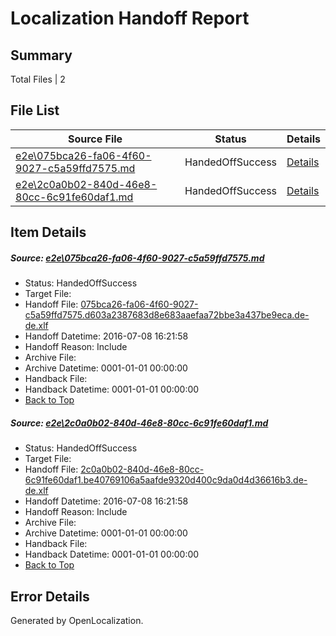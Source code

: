 # <a name='report-top'></a> Localization Handoff Report

## Summary
 Total Files | 2

## File List
 Source File | Status | Details 
 ----------- | ------ | ------- 
 [e2e\075bca26-fa06-4f60-9027-c5a59ffd7575.md](https://github.com/OpenLocalizationTestOrg/oltest/blob/ac5e9a61d9a8dafc7cb61203bc9bc1b2e88e38fd/e2e/075bca26-fa06-4f60-9027-c5a59ffd7575.md) | HandedOffSuccess | [Details](#7d3bfc5cfc75573350072b3c1e19462d4c3297491)
 [e2e\2c0a0b02-840d-46e8-80cc-6c91fe60daf1.md](https://github.com/OpenLocalizationTestOrg/oltest/blob/ac5e9a61d9a8dafc7cb61203bc9bc1b2e88e38fd/e2e/2c0a0b02-840d-46e8-80cc-6c91fe60daf1.md) | HandedOffSuccess | [Details](#15592db1e5128414b45ca4baceeef91024ec24f02)

## Item Details
##### <a name='7d3bfc5cfc75573350072b3c1e19462d4c3297491'></a> Source: [e2e\075bca26-fa06-4f60-9027-c5a59ffd7575.md](https://github.com/OpenLocalizationTestOrg/oltest/blob/ac5e9a61d9a8dafc7cb61203bc9bc1b2e88e38fd/e2e/075bca26-fa06-4f60-9027-c5a59ffd7575.md)
* Status: HandedOffSuccess
* Target File: 
* Handoff File: [075bca26-fa06-4f60-9027-c5a59ffd7575.d603a2387683d8e683aaefaa72bbe3a437be9eca.de-de.xlf](https://github.com/OpenLocalizationTestOrg/olhandoff-e2e/blob/4733a408e31838c64609a122e1b313a420dacfd3/ol-handoff/OpenLocalizationTestOrg/oltest-dede-fly/ci/ht/075bca26-fa06-4f60-9027-c5a59ffd7575.d603a2387683d8e683aaefaa72bbe3a437be9eca.de-de.xlf)
* Handoff Datetime: 2016-07-08 16:21:58
* Handoff Reason: Include
* Archive File: 
* Archive Datetime: 0001-01-01 00:00:00
* Handback File: 
* Handback Datetime: 0001-01-01 00:00:00
* [Back to Top](#report-top)

##### <a name='15592db1e5128414b45ca4baceeef91024ec24f02'></a> Source: [e2e\2c0a0b02-840d-46e8-80cc-6c91fe60daf1.md](https://github.com/OpenLocalizationTestOrg/oltest/blob/ac5e9a61d9a8dafc7cb61203bc9bc1b2e88e38fd/e2e/2c0a0b02-840d-46e8-80cc-6c91fe60daf1.md)
* Status: HandedOffSuccess
* Target File: 
* Handoff File: [2c0a0b02-840d-46e8-80cc-6c91fe60daf1.be40769106a5aafde9320d400c9da0d4d36616b3.de-de.xlf](https://github.com/OpenLocalizationTestOrg/olhandoff-e2e/blob/4733a408e31838c64609a122e1b313a420dacfd3/ol-handoff/OpenLocalizationTestOrg/oltest-dede-fly/ci/ht/2c0a0b02-840d-46e8-80cc-6c91fe60daf1.be40769106a5aafde9320d400c9da0d4d36616b3.de-de.xlf)
* Handoff Datetime: 2016-07-08 16:21:58
* Handoff Reason: Include
* Archive File: 
* Archive Datetime: 0001-01-01 00:00:00
* Handback File: 
* Handback Datetime: 0001-01-01 00:00:00
* [Back to Top](#report-top)


## Error Details

Generated by OpenLocalization.
